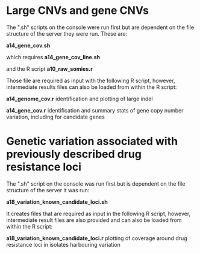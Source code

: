 

# Large CNVs and gene CNVs

The ".sh" scripts on the console were run first but are dependent on the file structure of the server they were run. These are:

**a14_gene_cov.sh**

which requires **a14_gene_cov_line.sh**

and the R script **a10_raw_somies.r**


Those file are required as input with the following R script, however, intermediate results files can also be loaded from within the R script:

**a14_genome_cov.r**  identification and plotting of large indel

**a14_gene_cov.r**    identification and summary stats of gene copy number variation, including for candidate genes



# Genetic variation associated with previously described drug resistance loci

The ".sh" script on the console was run first but is dependent on the file structure of the server it was run:

**a18_variation_known_candidate_loci.sh**

It creates files that are required as input in the following R script, however, intermediate result files are also provided and can also be loaded from within the R script:

**a18_variation_known_candidate_loci.r**  plotting of coverage around drug resistance loci in isolates harbouring variation

